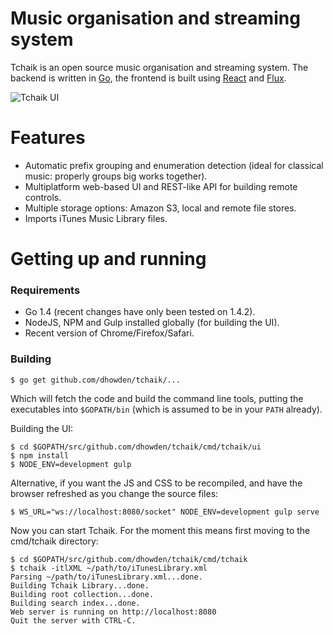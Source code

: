 # Music organisation and streaming system

Tchaik is an open source music organisation and streaming system.  The backend is written in [Go](http://golang.org), the frontend is built using [React](https://facebook.github.io/react/) and [Flux](https://facebook.github.io/flux/).

![Tchaik UI](https://s3-ap-southeast-2.amazonaws.com/dhowden-pictures/screenshot.jpg "Tchaik UI")

# Features

* Automatic prefix grouping and enumeration detection (ideal for classical music: properly groups big works together).
* Multiplatform web-based UI and REST-like API for building remote controls.
* Multiple storage options: Amazon S3, local and remote file stores.
* Imports iTunes Music Library files.

# Getting up and running

### Requirements

* Go 1.4 (recent changes have only been tested on 1.4.2).
* NodeJS, NPM and Gulp installed globally (for building the UI).
* Recent version of Chrome/Firefox/Safari.

### Building

    $ go get github.com/dhowden/tchaik/...

Which will fetch the code and build the command line tools, putting the executables into `$GOPATH/bin` (which is assumed to be in your `PATH` already).

Building the UI:

    $ cd $GOPATH/src/github.com/dhowden/tchaik/cmd/tchaik/ui
    $ npm install
    $ NODE_ENV=development gulp

Alternative, if you want the JS and CSS to be recompiled, and have the browser refreshed as you change the source files:

    $ WS_URL="ws://localhost:8080/socket" NODE_ENV=development gulp serve

Now you can start Tchaik.  For the moment this means first moving to the cmd/tchaik directory:

    $ cd $GOPATH/src/github.com/dhowden/tchaik/cmd/tchaik
    $ tchaik -itlXML ~/path/to/iTunesLibrary.xml
    Parsing ~/path/to/iTunesLibrary.xml...done.
    Building Tchaik Library...done.
    Building root collection...done.
    Building search index...done.
    Web server is running on http://localhost:8080
    Quit the server with CTRL-C.
